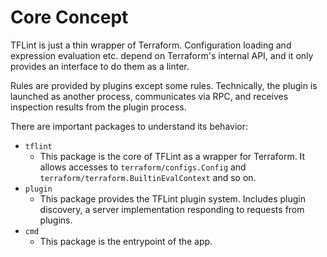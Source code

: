 # Core Concept

TFLint is just a thin wrapper of Terraform. Configuration loading and expression evaluation etc. depend on Terraform's internal API, and it only provides an interface to do them as a linter.

Rules are provided by plugins except some rules. Technically, the plugin is launched as another process, communicates via RPC, and receives inspection results from the plugin process.

There are important packages to understand its behavior:

- `tflint`
  - This package is the core of TFLint as a wrapper for Terraform. It allows accesses to `terraform/configs.Config` and `terraform/terraform.BuiltinEvalContext` and so on.
- `plugin`
  - This package provides the TFLint plugin system. Includes plugin discovery, a server implementation responding to requests from plugins.
- `cmd`
  - This package is the entrypoint of the app.
